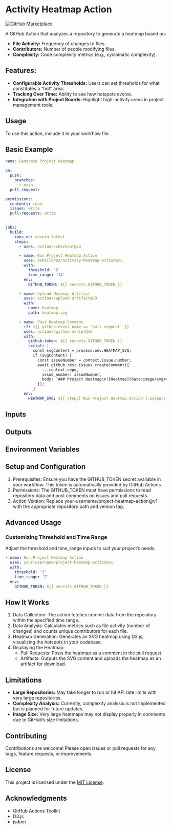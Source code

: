 # Activity Heatmap Action
[![GitHub Marketplace](https://img.shields.io/badge/Marketplace-License%20Compliance%20Checker-green?style=flat-square)](https://github.com/marketplace/actions/automated-license-check)


A GitHub Action that analyzes a repository to generate a heatmap based on:

- **File Activity:** Frequency of changes to files.
- **Contributors:** Number of people modifying files.
- **Complexity:** Code complexity metrics (e.g., cyclomatic complexity).

## **Features:**

- **Configurable Activity Thresholds:** Users can set thresholds for what constitutes a “hot” area.
- **Tracking Over Time:** Ability to see how hotspots evolve.
- **Integration with Project Boards:** Highlight high-activity areas in project management tools.


## **Usage**

To use this action, include it in your workflow file.

## **Basic Example**

```yml
name: Generate Project Heatmap

on:
  push:
    branches:
      - main
  pull_request:

permissions:
  contents: read
  issues: write
  pull-requests: write

  
jobs:
  build:
    runs-on: ubuntu-latest
    steps:
      - uses: actions/checkout@v3

      - name: Run Project Heatmap Action
        uses: soheilbr82/activity-heatmap-action@v1
        with:
          threshold: '5'
          time_range: '14'
        env:
          GITHUB_TOKEN: ${{ secrets.GITHUB_TOKEN }}

      - name: Upload Heatmap Artifact
        uses: actions/upload-artifact@v3
        with:
          name: heatmap
          path: heatmap.svg

      - name: Post Heatmap Comment
        if: ${{ github.event_name == 'pull_request' }}
        uses: actions/github-script@v6
        with:
          github-token: ${{ secrets.GITHUB_TOKEN }}
          script: |
            const svgContent = process.env.HEATMAP_SVG;
            if (svgContent) {
              const issueNumber = context.issue.number;
              await github.rest.issues.createComment({
                ...context.repo,
                issue_number: issueNumber,
                body: `### Project Heatmap\n![Heatmap](data:image/svg+xml;base64,${Buffer.from(svgContent).toString('base64')})`,
              });
            }
        env:
          HEATMAP_SVG: ${{ steps['Run Project Heatmap Action'].outputs.heatmap_svg }}


```


## **Inputs**



## **Outputs**


## **Environment Variables**



## **Setup and Configuration**

1.	Prerequisites: Ensure you have the GITHUB_TOKEN secret available in your workflow. This token is automatically provided by GitHub Actions.
2.	Permissions: The GITHUB_TOKEN must have permissions to read repository data and post comments on issues and pull requests.
3.	Action Version: Replace your-username/project-heatmap-action@v1 with the appropriate repository path and version tag.


## **Advanced Usage**

### **Customizing Threshold and Time Range**

Adjust the threshold and time_range inputs to suit your project’s needs.

```yml
- name: Run Project Heatmap Action
  uses: your-username/project-heatmap-action@v1
  with:
    threshold: '3'
    time_range: '7'
  env:
    GITHUB_TOKEN: ${{ secrets.GITHUB_TOKEN }}

```


## **How It Works**

1.	Data Collection: The action fetches commit data from the repository within the specified time range.
2.	Data Analysis: Calculates metrics such as file activity (number of changes) and counts unique contributors for each file.
3.	Heatmap Generation: Generates an SVG heatmap using D3.js, visualizing the hotspots in your codebase.
4.	Displaying the Heatmap:
	-	Pull Requests: Posts the heatmap as a comment in the pull request.
	-	Artifacts: Outputs the SVG content and uploads the heatmap as an artifact for download.


## **Limitations**

- **Large Repositories:** May take longer to run or hit API rate limits with very large repositories.
- **Complexity Analysis:** Currently, complexity analysis is not implemented but is planned for future updates.
- **Image Size:** Very large heatmaps may not display properly in comments due to GitHub’s size limitations.


## **Contributing**

Contributions are welcome! Please open issues or pull requests for any bugs, feature requests, or improvements.


## **License**

This project is licensed under the [MIT License](https://opensource.org/licenses/MIT).


## **Acknowledgments**
- GitHub Actions Toolkit
- D3.js
- jsdom